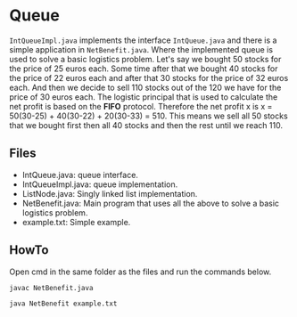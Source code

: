# Queue

`IntQueueImpl.java` implements the interface `IntQueue.java` and there is a simple application in `NetBenefit.java`. Where the implemented queue is used to solve a basic logistics problem. Let's say we bought 50 stocks for the price of 25 euros each. Some time after that we bought 40 stocks for the price of 22 euros each and after that 30 stocks for the price of 32 euros each. And then we decide to sell 110 stocks out of the 120 we have for the price of 30 euros each. The logistic principal that is used to calculate the net profit is based on the **FIFO** protocol. Therefore the net profit x is x = 50(30-25) + 40(30-22) + 20(30-33) = 510. This means we sell all 50 stocks that we bought first then all 40 stocks and then the rest until we reach 110.


## Files

* IntQueue.java: queue interface.
* IntQueueImpl.java: queue implementation.
* ListNode.java: Singly linked list implementation.
* NetBenefit.java: Main program that uses all the above to solve a basic logistics problem.
* example.txt: Simple example.

## HowTo

Open cmd in the same folder as the files and run the commands below.

`javac NetBenefit.java`

`java NetBenefit example.txt`
